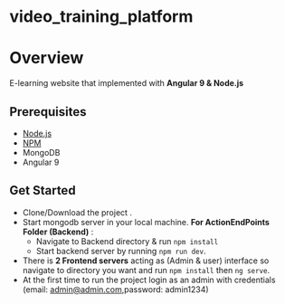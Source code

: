 # video_training_platform
# Overview

E-learning website that implemented with  **Angular 9 & Node.js**

## Prerequisites

 - [Node.js](https://nodejs.org/)
- [NPM](https://nodejs.org/)
- MongoDB
- Angular 9

 

## Get Started

 - Clone/Download the project .
 - Start mongodb server in your local machine.
  **For ActionEndPoints Folder (Backend)** :
   - Navigate to Backend directory & run `npm install`
   - Start backend server by running `npm run dev`.
 - There is **2 Frontend servers** acting as (Admin & user) interface so
 navigate to directory you want and run `npm install` then `ng serve`.
 - At the first time to run the project login as an admin with credentials (email: admin@admin.com,password: admin1234)
 


